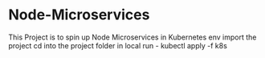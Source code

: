 # Node-Microservices

This Project is to spin up Node Microservices in Kubernetes env
import the project 
cd into the project folder in local
run - kubectl apply -f k8s
